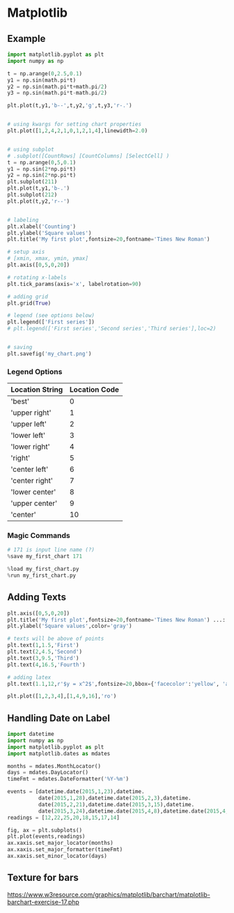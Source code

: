 # Matplotlib

## Example

```python
import matplotlib.pyplot as plt
import numpy as np

t = np.arange(0,2.5,0.1)
y1 = np.sin(math.pi*t)
y2 = np.sin(math.pi*t+math.pi/2)
y3 = np.sin(math.pi*t-math.pi/2)

plt.plot(t,y1,'b--',t,y2,'g',t,y3,'r-.')


# using kwargs for setting chart properties
plt.plot([1,2,4,2,1,0,1,2,1,4],linewidth=2.0)


# using subplot
# .subplot([CountRows] [CountColumns] [SelectCell] )
t = np.arange(0,5,0.1)
y1 = np.sin(2*np.pi*t)
y2 = np.sin(2*np.pi*t)
plt.subplot(211)
plt.plot(t,y1,'b-.')
plt.subplot(212)
plt.plot(t,y2,'r--')


# labeling
plt.xlabel('Counting')
plt.ylabel('Square values')
plt.title('My first plot',fontsize=20,fontname='Times New Roman')

# setup axis
# [xmin, xmax, ymin, ymax]
plt.axis([0,5,0,20])

# rotating x-labels
plt.tick_params(axis='x', labelrotation=90)

# adding grid
plt.grid(True)

# legend (see options below)
plt.legend(['First series'])
# plt.legend(['First series','Second series','Third series'],loc=2)


# saving
plt.savefig('my_chart.png')
```



### Legend Options

| Location String | Location Code |
| --------------- | ------------- |
| 'best'          | 0             |
| 'upper right'   | 1             |
| 'upper left'    | 2             |
| 'lower left'    | 3             |
| 'lower right'   | 4             |
| 'right'         | 5             |
| 'center left'   | 6             |
| 'center right'  | 7             |
| 'lower center'  | 8             |
| 'upper center'  | 9             |
| 'center'        | 10            |



### Magic Commands

```python
# 171 is input line name (?)
%save my_first_chart 171

%load my_first_chart.py
%run my_first_chart.py
```

## Adding Texts

```python
plt.axis([0,5,0,20])
plt.title('My first plot',fontsize=20,fontname='Times New Roman') ...: plt.xlabel('Counting',color='gray')
plt.ylabel('Square values',color='gray')

# texts will be above of points
plt.text(1,1.5,'First')
plt.text(2,4.5,'Second')
plt.text(3,9.5,'Third')
plt.text(4,16.5,'Fourth')

# adding latex
plt.text(1.1,12,r'$y = x^2$',fontsize=20,bbox={'facecolor':'yellow', 'alpha':0.2})

plt.plot([1,2,3,4],[1,4,9,16],'ro')
```

## Handling Date on Label

```python
import datetime
import numpy as np
import matplotlib.pyplot as plt
import matplotlib.dates as mdates

months = mdates.MonthLocator()
days = mdates.DayLocator()
timeFmt = mdates.DateFormatter('%Y-%m')

events = [datetime.date(2015,1,23),datetime.
          date(2015,1,28),datetime.date(2015,2,3),datetime.
          date(2015,2,21),datetime.date(2015,3,15),datetime.
          date(2015,3,24),datetime.date(2015,4,8),datetime.date(2015,4,24)]
readings = [12,22,25,20,18,15,17,14]

fig, ax = plt.subplots()
plt.plot(events,readings)
ax.xaxis.set_major_locator(months)
ax.xaxis.set_major_formatter(timeFmt)
ax.xaxis.set_minor_locator(days)
```

## Texture for bars
https://www.w3resource.com/graphics/matplotlib/barchart/matplotlib-barchart-exercise-17.php
